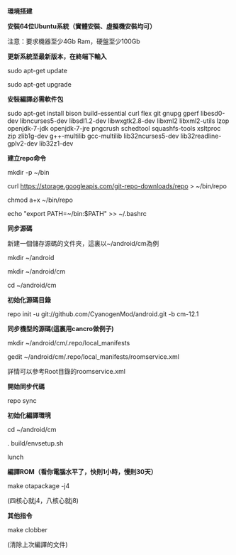 **環境搭建**


**安裝64位Ubuntu系統（實體安裝、虛擬機安裝均可）**


注意：要求機器至少4Gb Ram，硬盤至少100Gb


**更新系統至最新版本，在終端下輸入**


sudo apt-get update


sudo apt-get upgrade


**安裝編譯必需軟件包**


sudo apt-get install bison build-essential curl flex git gnupg gperf libesd0-dev libncurses5-dev libsdl1.2-dev libwxgtk2.8-dev libxml2 libxml2-utils lzop openjdk-7-jdk openjdk-7-jre pngcrush schedtool squashfs-tools xsltproc zip zlib1g-dev g++-multilib gcc-multilib lib32ncurses5-dev lib32readline-gplv2-dev lib32z1-dev


**建立repo命令**


mkdir -p ~/bin


curl https://storage.googleapis.com/git-repo-downloads/repo > ~/bin/repo


chmod a+x ~/bin/repo


echo "export PATH=~/bin:$PATH" >> ~/.bashrc


**同步源碼** 


新建一個儲存源碼的文件夾，這裏以~/android/cm為例


mkdir ~/android


mkdir ~/android/cm


cd ~/android/cm


**初始化源碼目錄**


repo init -u git://github.com/CyanogenMod/android.git -b cm-12.1


**同步機型的源碼(這裏用cancro做例子)**


mkdir ~/android/cm/.repo/local_manifests


gedit ~/android/cm/.repo/local_manifests/roomservice.xml


詳情可以參考Root目錄的roomservice.xml


**開始同步代碼**


repo sync


**初始化編譯環境**


cd ~/android/cm


. build/envsetup.sh


lunch


**編譯ROM（看你電腦水平了，快則1小時，慢則30天）**


make otapackage -j4

(四核心就j4，八核心就j8)

**其他指令**


make clobber

(清除上次編譯的文件)

